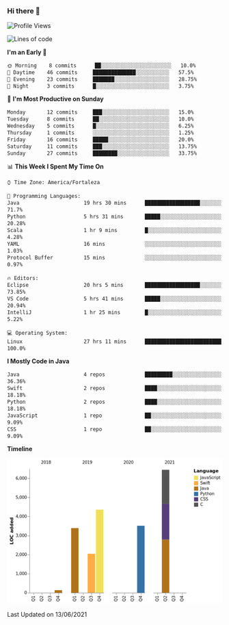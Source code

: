 ### Hi there 👋

<!--
**samuelpsouza/samuelpsouza** is a ✨ _special_ ✨ repository because its `README.md` (this file) appears on your GitHub profile.

Here are some ideas to get you started:

- 🔭 I’m currently working on ...
- 🌱 I’m currently learning ...
- 👯 I’m looking to collaborate on ...
- 🤔 I’m looking for help with ...
- 💬 Ask me about ...
- 📫 How to reach me: ...
- 😄 Pronouns: ...
- ⚡ Fun fact: ...
-->

<!--START_SECTION:waka-->
![Profile Views](http://img.shields.io/badge/Profile%20Views-66-blue)

![Lines of code](https://img.shields.io/badge/From%20Hello%20World%20I%27ve%20Written-19869%20lines%20of%20code-blue)

**I'm an Early 🐤** 

```text
🌞 Morning    8 commits      ██░░░░░░░░░░░░░░░░░░░░░░░   10.0% 
🌆 Daytime    46 commits     ██████████████░░░░░░░░░░░   57.5% 
🌃 Evening    23 commits     ███████░░░░░░░░░░░░░░░░░░   28.75% 
🌙 Night      3 commits      █░░░░░░░░░░░░░░░░░░░░░░░░   3.75%

```
📅 **I'm Most Productive on Sunday** 

```text
Monday       12 commits     ███░░░░░░░░░░░░░░░░░░░░░░   15.0% 
Tuesday      8 commits      ██░░░░░░░░░░░░░░░░░░░░░░░   10.0% 
Wednesday    5 commits      █░░░░░░░░░░░░░░░░░░░░░░░░   6.25% 
Thursday     1 commits      ░░░░░░░░░░░░░░░░░░░░░░░░░   1.25% 
Friday       16 commits     █████░░░░░░░░░░░░░░░░░░░░   20.0% 
Saturday     11 commits     ███░░░░░░░░░░░░░░░░░░░░░░   13.75% 
Sunday       27 commits     ████████░░░░░░░░░░░░░░░░░   33.75%

```


📊 **This Week I Spent My Time On** 

```text
⌚︎ Time Zone: America/Fortaleza

💬 Programming Languages: 
Java                     19 hrs 30 mins      ██████████████████░░░░░░░   71.7% 
Python                   5 hrs 31 mins       █████░░░░░░░░░░░░░░░░░░░░   20.28% 
Scala                    1 hr 9 mins         █░░░░░░░░░░░░░░░░░░░░░░░░   4.28% 
YAML                     16 mins             ░░░░░░░░░░░░░░░░░░░░░░░░░   1.03% 
Protocol Buffer          15 mins             ░░░░░░░░░░░░░░░░░░░░░░░░░   0.97%

🔥 Editors: 
Eclipse                  20 hrs 5 mins       ██████████████████░░░░░░░   73.85% 
VS Code                  5 hrs 41 mins       █████░░░░░░░░░░░░░░░░░░░░   20.94% 
IntelliJ                 1 hr 25 mins        █░░░░░░░░░░░░░░░░░░░░░░░░   5.22%

💻 Operating System: 
Linux                    27 hrs 11 mins      █████████████████████████   100.0%

```

**I Mostly Code in Java** 

```text
Java                     4 repos             █████████░░░░░░░░░░░░░░░░   36.36% 
Swift                    2 repos             ████░░░░░░░░░░░░░░░░░░░░░   18.18% 
Python                   2 repos             ████░░░░░░░░░░░░░░░░░░░░░   18.18% 
JavaScript               1 repo              ██░░░░░░░░░░░░░░░░░░░░░░░   9.09% 
CSS                      1 repo              ██░░░░░░░░░░░░░░░░░░░░░░░   9.09%

```


**Timeline**

![Chart not found](https://raw.githubusercontent.com/samuelpsouza/samuelpsouza/main/charts/bar_graph.png) 


 Last Updated on 13/06/2021
<!--END_SECTION:waka-->